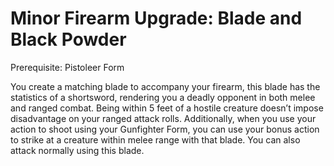 # Minor Firearm Upgrade: Blade and Black Powder

Prerequisite: Pistoleer Form

You create a matching blade to accompany your firearm, this blade has the statistics of a shortsword, rendering you a deadly opponent in both melee and ranged combat. Being within 5 feet of a hostile creature doesn’t impose disadvantage on your ranged attack rolls. Additionally, when you use your action to shoot using your Gunfighter Form, you can use your bonus action to strike at a creature within melee range with that blade. You can also attack normally using this blade.